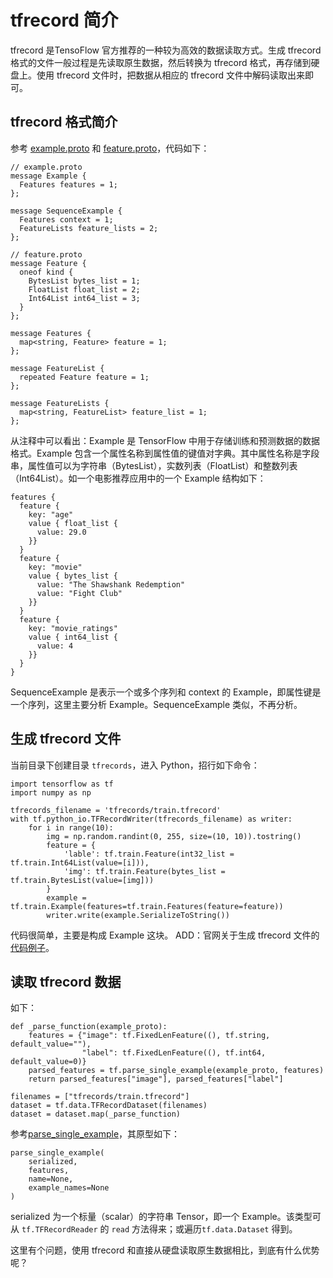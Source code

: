# tfrecord 简介
tfrecord 是TensoFlow 官方推荐的一种较为高效的数据读取方式。生成 tfrecord 格式的文件一般过程是先读取原生数据，然后转换为 tfrecord 格式，再存储到硬盘上。使用 tfrecord 文件时，把数据从相应的 tfrecord 文件中解码读取出来即可。

## tfrecord 格式简介
参考 [example.proto](https://github.com/tensorflow/tensorflow/blob/r1.3/tensorflow/core/example/example.proto) 和 [feature.proto](https://github.com/tensorflow/tensorflow/blob/r1.3/tensorflow/core/example/feature.proto)，代码如下：
```
// example.proto
message Example {
  Features features = 1;
};

message SequenceExample {
  Features context = 1;
  FeatureLists feature_lists = 2;
};

// feature.proto
message Feature {
  oneof kind {
    BytesList bytes_list = 1;
    FloatList float_list = 2;
    Int64List int64_list = 3;
  }
};

message Features {
  map<string, Feature> feature = 1;
};

message FeatureList {
  repeated Feature feature = 1;
};

message FeatureLists {
  map<string, FeatureList> feature_list = 1;
};
```
从注释中可以看出：Example 是 TensorFlow 中用于存储训练和预测数据的数据格式。Example 包含一个属性名称到属性值的键值对字典。其中属性名称是字段串，属性值可以为字符串（BytesList），实数列表（FloatList）和整数列表（Int64List）。如一个电影推荐应用中的一个 Example 结构如下：
```
features {
  feature {
    key: "age"
    value { float_list {
      value: 29.0
    }}
  }
  feature {
    key: "movie"
    value { bytes_list {
      value: "The Shawshank Redemption"
      value: "Fight Club"
    }}
  }
  feature {
    key: "movie_ratings"
    value { int64_list {
      value: 4
    }}
  }
}
```
SequenceExample 是表示一个或多个序列和 context 的 Example，即属性键是一个序列，这里主要分析 Example。SequenceExample 类似，不再分析。

## 生成 tfrecord 文件

当前目录下创建目录 `tfrecords`，进入 Python，招行如下命令：
```
import tensorflow as tf
import numpy as np

tfrecords_filename = 'tfrecords/train.tfrecord'
with tf.python_io.TFRecordWriter(tfrecords_filename) as writer:
    for i in range(10):
        img = np.random.randint(0, 255, size=(10, 10)).tostring()
        feature = {
            'lable': tf.train.Feature(int32_list = tf.train.Int64List(value=[i])),
            'img': tf.train.Feature(bytes_list = tf.train.BytesList(value=[img]))
        }
        example = tf.train.Example(features=tf.train.Features(feature=feature))
        writer.write(example.SerializeToString())
```

代码很简单，主要是构成 Example 这块。
ADD：官网关于生成 tfrecord 文件的[代码例子](https://github.com/tensorflow/tensorflow/blob/r1.3/tensorflow/examples/how_tos/reading_data/convert_to_records.py)。

## 读取 tfrecord 数据
如下：
```
def _parse_function(example_proto):
    features = {"image": tf.FixedLenFeature((), tf.string, default_value=""),
                "label": tf.FixedLenFeature((), tf.int64, default_value=0)}
    parsed_features = tf.parse_single_example(example_proto, features)
    return parsed_features["image"], parsed_features["label"]

filenames = ["tfrecords/train.tfrecord"]
dataset = tf.data.TFRecordDataset(filenames)
dataset = dataset.map(_parse_function)
```

参考[parse_single_example](https://www.tensorflow.org/api_docs/python/tf/parse_single_example)，其原型如下：
```
parse_single_example(
    serialized,
    features,
    name=None,
    example_names=None
)
```

serialized 为一个标量（scalar）的字符串 Tensor，即一个 Example。该类型可从 `tf.TFRecordReader` 的 `read` 方法得来；或遍历`tf.data.Dataset` 得到。



这里有个问题，使用 tfrecord 和直接从硬盘读取原生数据相比，到底有什么优势呢？
